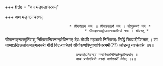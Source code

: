 +++
title = "०१ मङ्गलाचरणम्"

+++
                                                         अथ मङ्गलाचरणम्

                                 * श्रीगणेशाय नमः ॥ श्रीसरस्वत्यै नमः ॥ श्रीगुरुभ्यो नमः *
                                        * श्रीमद्भगवद्वोधायनाचार्येभ्यो नमः ॥ श्रीरस्तु * 
श्रीमान्मङ्गलमूर्तिराशु निखिलान्विघ्नान्हरेविनगट् देवः सोऽपि महाबलो निखिलदः सिद्धिं क्रियादीप्सिताम् । 
सा चाम्बाऽखिललोकमङ्गलकरी गौरी विदध्याच्छिवं श्रीगोकर्णविभूषणाश्चिरममी(??) क्रीडन्तु नश्चेतसि ॥१॥ 

                                    वन्दामहेऽभिवन्द्यां मन्दस्मितनिन्दितेन्दुसौन्दर्याम् ॥ 
                                    वाचां प्रचोदयित्री वरदां वागीश्वरीं देवीम् ॥२॥



